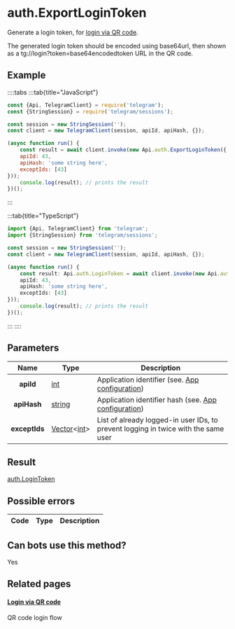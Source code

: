 # auth.ExportLoginToken

Generate a login token, for [login via QR code](https://core.telegram.org/api/qr-login).  

The generated login token should be encoded using base64url, then shown as a tg://login?token=base64encodedtoken URL in the QR code.



## Example

::::tabs
:::tab{title="JavaScript"}
```js
const {Api, TelegramClient} = require('telegram');
const {StringSession} = require('telegram/sessions');

const session = new StringSession('');
const client = new TelegramClient(session, apiId, apiHash, {});

(async function run() {
    const result = await client.invoke(new Api.auth.ExportLoginToken({
    apiId: 43,
    apiHash: 'some string here',
    exceptIds: [43]
}));
    console.log(result); // prints the result
})();
```
:::

:::tab{title="TypeScript"}
```ts
import {Api, TelegramClient} from 'telegram';
import {StringSession} from 'telegram/sessions';

const session = new StringSession('');
const client = new TelegramClient(session, apiId, apiHash, {});

(async function run() {
    const result: Api.auth.LoginToken = await client.invoke(new Api.auth.ExportLoginToken({
    apiId: 43,
    apiHash: 'some string here',
    exceptIds: [43]
}));
    console.log(result); // prints the result
})();
```
:::
::::



## Parameters

| Name | Type | Description |
| :--: | ---- | ----------- |
| **apiId** | [int](https://core.telegram.org/type/int) | Application identifier (see. [App configuration](https://core.telegram.org/myapp)) 
| **apiHash** | [string](https://core.telegram.org/type/string) | Application identifier hash (see. [App configuration](https://core.telegram.org/myapp)) 
| **exceptIds** | [Vector](https://core.telegram.org/type/Vector%20t)<[int](https://core.telegram.org/type/int)> | List of already logged-in user IDs, to prevent logging in twice with the same user 


## Result

[auth.LoginToken](https://core.telegram.org/type/auth.LoginToken)



## Possible errors

| Code | Type | Description |
| :--: | ---- | ----------- |


## Can bots use this method?

Yes

## Related pages

#### [Login via QR code](https://core.telegram.org/api/qr-login)

QR code login flow




